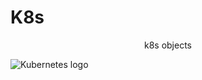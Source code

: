 # K8s

<p align="center">
k8s objects

![Kubernetes logo](https://www.shogan.co.uk/wp-content/uploads/kubernetes-logo-horiz.png)
</p>